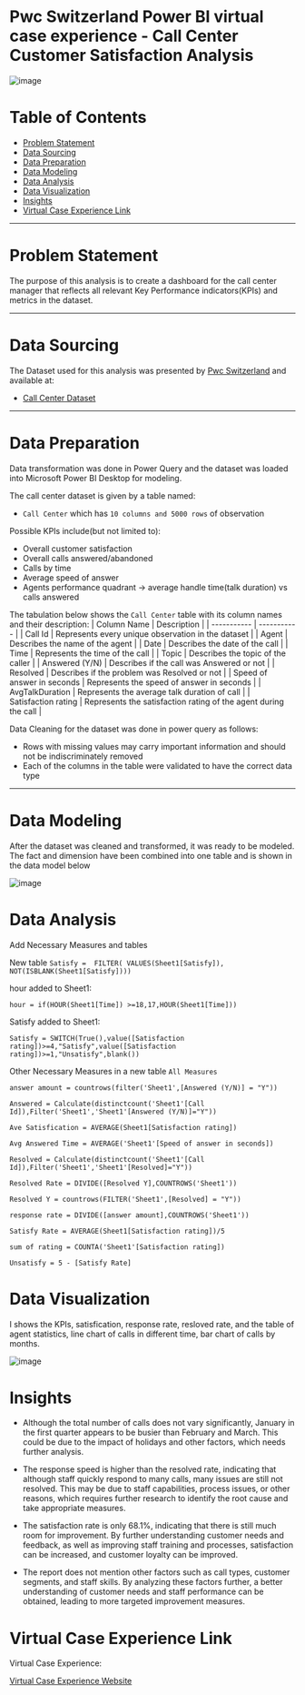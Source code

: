 # Pwc Switzerland Power BI virtual case experience - Call Center Customer Satisfaction Analysis
![image](https://user-images.githubusercontent.com/24377958/226614142-0032363b-ecec-4d73-bf2b-159a35db0ce7.png)

# Table of Contents

- [Problem Statement](https://github.com/jiang54/-Diversity-and-Inclusion-Analysis#Problem-Statement)
- [Data Sourcing](https://github.com/jiang54/-Diversity-and-Inclusion-Analysis#Data-Sourcing)
- [Data Preparation](https://github.com/jiang54/-Diversity-and-Inclusion-Analysis#Data-Preparation)
- [Data Modeling](https://github.com/jiang54/-Diversity-and-Inclusion-Analysis#Data-Modeling)
- [Data Analysis](https://github.com/jiang54/-Diversity-and-Inclusion-Analysis#Data-Analysis)
- [Data Visualization](https://github.com/jiang54/-Diversity-and-Inclusion-Analysis#Data-Visualization)
- [Insights](https://github.com/jiang54/-Diversity-and-Inclusion-Analysis#Insights)
- [Virtual Case Experience Link](https://github.com/jiang54/-Diversity-and-Inclusion-Analysis#Virtual-Case-Experience-Link)


---
# Problem Statement

The purpose of this analysis is to create a dashboard for the call center manager that reflects all relevant Key Performance indicators(KPIs)
and metrics in the dataset.

---

# Data Sourcing

The Dataset used for this analysis was presented by [Pwc Switzerland](https://www.pwc.ch/en/careers-with-pwc/students/virtual-case-experience.html) and available at:

- [Call Center Dataset](https://github.com/jiang54/Call-Center-Customer-Satisfication-Analysis/blob/main/01%20Call-Center-Dataset.xlsx)


---

# Data Preparation

Data transformation was done in Power Query and the dataset was loaded into Microsoft Power BI Desktop for modeling.

The call center dataset is given by a table named:

- `Call Center` which has `10 columns and 5000 rows` of observation

Possible KPIs include(but not limited to):
- Overall customer satisfaction
- Overall calls answered/abandoned
- Calls by time
- Average speed of answer
- Agents performance quadrant -> average handle time(talk duration) vs calls answered

The tabulation below shows the `Call Center` table with its column names and their description:
| Column Name | Description |
| ----------- | ----------- |
| Call Id | Represents every unique observation in the dataset |
| Agent | Describes the name of the agent |
| Date | Describes the date of the call |
| Time | Represents the time of the call  |
| Topic | Describes the topic of the caller |
| Answered (Y/N) | Describes if the call was Answered or not |
| Resolved | Describes if the problem was Resolved or not |
| Speed of answer in seconds | Represents the speed of answer in seconds |
| AvgTalkDuration | Represents the average talk duration of call |
| Satisfaction rating | Represents the satisfaction rating of the agent during the call |

Data Cleaning for the dataset was done in power query as follows:

- Rows with missing values may carry important information and should not be indiscriminately removed
- Each of the columns in the table were validated to have the correct data type 



---

# Data Modeling

After the dataset was cleaned and transformed, it was ready to be modeled.
The fact and dimension have been combined into one table and is shown in the data model below

![image](https://user-images.githubusercontent.com/24377958/226616203-ea251e2b-dc9f-4e6f-a0ac-a9fe9ffa7afe.png)

# Data Analysis
Add Necessary Measures and tables

New table `Satisfy = 
FILTER(
    VALUES(Sheet1[Satisfy]),
    NOT(ISBLANK(Sheet1[Satisfy])))`
    
hour added to Sheet1:

`hour = if(HOUR(Sheet1[Time]) >=18,17,HOUR(Sheet1[Time]))` 

Satisfy added to Sheet1:

`Satisfy = SWITCH(True(),value([Satisfaction rating])>=4,"Satisfy",value([Satisfaction rating])>=1,"Unsatisfy",blank())`

Other Necessary Measures in a new table `All Measures`

`answer amount = countrows(filter('Sheet1',[Answered (Y/N)] = "Y"))`

`Answered = Calculate(distinctcount('Sheet1'[Call Id]),Filter('Sheet1','Sheet1'[Answered (Y/N)]="Y"))`

`Ave Satisfication = AVERAGE(Sheet1[Satisfaction rating])`

`Avg Answered Time = AVERAGE('Sheet1'[Speed of answer in seconds])`

`Resolved = Calculate(distinctcount('Sheet1'[Call Id]),Filter('Sheet1','Sheet1'[Resolved]="Y"))`

`Resolved Rate = DIVIDE([Resolved Y],COUNTROWS('Sheet1'))`

`Resolved Y = countrows(FILTER('Sheet1',[Resolved] = "Y"))`

`response rate = DIVIDE([answer amount],COUNTROWS('Sheet1'))`

`Satisfy Rate = AVERAGE(Sheet1[Satisfaction rating])/5`

`sum of rating = COUNTA('Sheet1'[Satisfaction rating])`

`Unsatisfy = 5 - [Satisfy Rate]`

# Data Visualization
I shows the KPIs, satisfication, response rate, resloved rate, and the table of agent statistics, line chart of calls in different time, bar chart of calls by months.

![image](https://user-images.githubusercontent.com/24377958/226617565-055aa73e-460f-4dcd-83cd-9c54a2186b28.png)

# Insights

- Although the total number of calls does not vary significantly, January in the first quarter appears to be busier than February and March. This could be due to the impact of holidays and other factors, which needs further analysis.

- The response speed is higher than the resolved rate, indicating that although staff quickly respond to many calls, many issues are still not resolved. This may be due to staff capabilities, process issues, or other reasons, which requires further research to identify the root cause and take appropriate measures.

- The satisfaction rate is only 68.1%, indicating that there is still much room for improvement. By further understanding customer needs and feedback, as well as improving staff training and processes, satisfaction can be increased, and customer loyalty can be improved.

- The report does not mention other factors such as call types, customer segments, and staff skills. By analyzing these factors further, a better understanding of customer needs and staff performance can be obtained, leading to more targeted improvement measures.

# Virtual Case Experience Link

Virtual Case Experience: 

[Virtual Case Experience Website](https://www.theforage.com/virtual-internships/prototype/a87GpgE6tiku7q3gu/PwC-Digital-Up-skilling-Virtual-Case-Experience?ref=38HZaFghHQngHaj8b)
